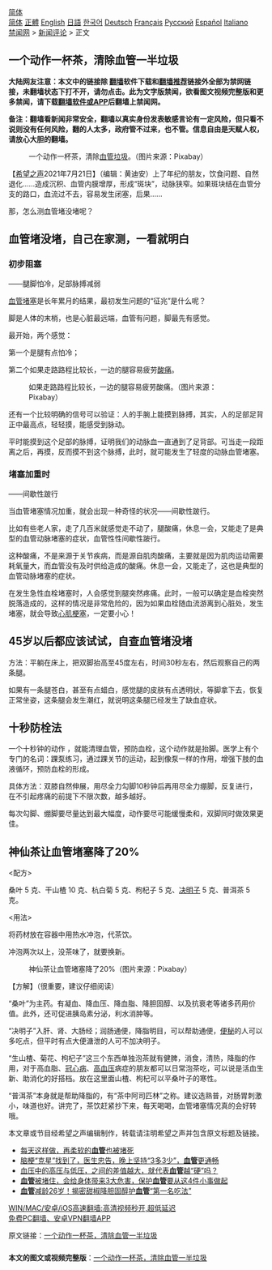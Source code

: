  <!-- 面包屑导航 --> <div class="breadcrumb"><!-- GTranslate: https://gtranslate.io/ -->  <div class="switcher notranslate">  <div class="selected">  <a href="#" onclick="return false;"> 简体</a>  </div>  <div class="option">  <a href="https://www.bannedbook.org" onclick="doGTranslate('zh-CN|zh-CN');jQuery('div.switcher div.selected a').html(jQuery(this).html());return false;" title="简体中文" class="nturl selected"> 简体</a>  <a href="https://www.bannedbook.org/zh-tw/" onclick="doGTranslate('zh-CN|zh-TW');jQuery('div.switcher div.selected a').html(jQuery(this).html());return false;" title="繁體中文" class="nturl"> 正體</a>  <a href="https://www.bannedbook.org/en/" onclick="doGTranslate('zh-CN|en');jQuery('div.switcher div.selected a').html(jQuery(this).html());return false;" title="English" class="nturl"> English</a>  <a href="https://www.bannedbook.org/ja/" onclick="doGTranslate('zh-CN|ja');jQuery('div.switcher div.selected a').html(jQuery(this).html());return false;" title="日本語" class="nturl"> 日語</a>  <a href="https://www.bannedbook.org/ko/" onclick="doGTranslate('zh-CN|ko');jQuery('div.switcher div.selected a').html(jQuery(this).html());return false;" title="한국어" class="nturl"> 한국어</a>  <a href="https://www.bannedbook.org/de/" onclick="doGTranslate('zh-CN|de');jQuery('div.switcher div.selected a').html(jQuery(this).html());return false;" title="Deutsch" class="nturl"> Deutsch</a>  <a href="https://www.bannedbook.org/fr/" onclick="doGTranslate('zh-CN|fr');jQuery('div.switcher div.selected a').html(jQuery(this).html());return false;" title="Français" class="nturl"> Français</a>  <a href="https://www.bannedbook.org/ru/" onclick="doGTranslate('zh-CN|ru');jQuery('div.switcher div.selected a').html(jQuery(this).html());return false;" title="Русский" class="nturl"> Русский</a>  <a href="https://www.bannedbook.org/es/" onclick="doGTranslate('zh-CN|es');jQuery('div.switcher div.selected a').html(jQuery(this).html());return false;" title="Español" class="nturl"> Español</a>  <a href="https://www.bannedbook.org/it/" onclick="doGTranslate('zh-CN|it');jQuery('div.switcher div.selected a').html(jQuery(this).html());return false;" title="Italiano" class="nturl"> Italiano</a>  </div>  </div>      <div class='breadcrumb-sub'><!-- Breadcrumb NavXT 6.3.0 --> <a href="https://www.bannedbook.org/" class="home">禁闻网</a> &gt; <a href="https://www.bannedbook.org/bnews/comments/" class="category">新闻评论</a> &gt; 正文</div></div><h2>一个动作一杯茶，清除血管一半垃圾</h2> <p class="notice"><b>大陆网友注意：本文中的链接除 <a href="https://github.com/bannedbook/fanqiang" >翻墙</a>软件下载和<a href="https://github.com/killgcd/justmysocks/blob/master/README.md">翻墙推荐</a>链接外全部为禁网链接，未翻墙状态下打不开，请勿点击。此为文字版禁闻，欲看图文视频完整版和更多禁闻，请下载<a href="https://github.com/bannedbook/fanqiang">翻墙软件或APP</a>后翻墙上禁闻网。</p><p>备注：翻墙看新闻非常安全，翻墙以真实身份发表敏感言论有一定风险，但只看不说则没有任何风险，翻的人太多，政府管不过来，也不管。信息自由是天赋人权，请放心大胆的翻墙。</b></p>  <div class="entry"> <figure> <p><figcaption>一个动作一杯茶，清除<a href="https://www.bannedbook.org/bnews/tag/%E8%A1%80%E7%AE%A1/" class="st_tag internal_tag" rel="tag" title="标签 血管 下的日志">血管</a><a href="https://www.bannedbook.org/bnews/tag/%E5%9E%83%E5%9C%BE/" class="st_tag internal_tag" rel="tag" title="标签 垃圾 下的日志">垃圾</a>。（图片来源：Pixabay）</figcaption></figure> <p>【<span class='wp_keywordlink_affiliate'><a href="https://www.soundofhope.org" title="希望之声" target="_blank">希望之声</a></span>2021年7月21日】（编辑：黄迪安）上了年纪的朋友，饮食问题、自然退化…&#8230;造成沉积、血管内膜增厚，形成“斑块”，动脉狭窄。如果斑块结在血管分支的路口，血流过不去，容易发生闭塞，后果……</p> <p>那，怎么测血管堵没堵呢？</p> <h2>血管堵没堵，自己在家测，一看就明白</h2> <h3><strong>初步阻塞</strong></h3> <p>——腿脚怕冷，足部脉搏减弱</p> <p><a href="https://www.bannedbook.org/bnews/tag/%E8%A1%80%E7%AE%A1%E5%A0%B5%E5%A1%9E/" class="st_tag internal_tag" rel="tag" title="标签 血管堵塞 下的日志">血管堵塞</a>是长年累月的结果，最初发生问题的“征兆”是什么呢？</p> <p>脚是人体的末梢，也是心脏最远端，血管有问题，脚最先有感觉。</p> <p>最开始，两个感觉：</p> <p>第一个是腿有点怕冷；</p> <p>第二个如果走路路程比较长，一边的腿容易疲劳<a href="https://www.bannedbook.org/bnews/tag/%E9%85%B8%E7%97%9B/" class="st_tag internal_tag" rel="tag" title="标签 酸痛 下的日志">酸痛</a>。</p>  <figure><figcaption> 如果走路路程比较长，一边的腿容易疲劳酸痛。（图片来源：Pixabay）</figcaption></figure> <p>还有一个比较明确的信号可以验证：人的手腕上能摸到脉搏，其实，人的足部足背正中最高点，轻轻摸，能感受到脉动。</p> <p>平时能摸到这个足部的脉搏，证明我们的动脉血一直通到了足背部。可当走一段距离之后，再摸，反而摸不到这个脉搏，此时，就可能发生了轻度的动脉血管堵塞。</p> <h3>堵塞加重时</h3> <p>——间歇性跛行</p> <p>当血管堵塞情况加重，就会出现一种奇怪的状况——间歇性跛行。</p> <p>比如有些老人家，走了几百米就感觉走不动了，腿酸痛，休息一会，又能走了是典型的血管动脉堵塞的症状，血管性性间歇性跛行。</p> <p>这种酸痛，不是来源于关节疾病，而是源自肌肉酸痛，主要就是因为肌肉运动需要耗氧量大，而血管没有及时供给造成的酸痛。休息一会，又能走了，这也是典型的血管动脉堵塞的症状。</p> <p>在发生急性血栓堵塞时，人会感觉到腿突然疼痛。此时，一般可以确定是血栓突然脱落造成的，这样的情况是非常危险的，因为如果血栓随血流游离到心脏处，发生堵塞，就会导致<a href="https://www.bannedbook.org/bnews/tag/%E5%BF%83%E8%82%8C%E6%A2%97%E5%A1%9E/" class="st_tag internal_tag" rel="tag" title="标签 心肌梗塞 下的日志">心肌梗塞</a>，一定要小心！</p> <h2>45岁以后都应该试试，自查血管堵没堵</h2> <p>方法：平躺在床上，把双脚抬高至45度左右，时间30秒左右，然后观察自己的两条腿。</p>  <p>如果有一条腿苍白，甚至有点蜡白，感觉腿的皮肤有点透明状，等脚拿下去，恢复正常坐姿，这条腿会发生潮红，就说明这条腿已经发生了缺血症状。</p> <h2>十秒防栓法</h2> <p>一个十秒钟的动作 ，就能清理血管，预防血栓，这个动作就是抬脚。医学上有个专门的名词：踝泵练习，通过踝关节的运动，起到像泵一样的作用，增强下肢的血液循环，预防血栓的形成。</p> <p>具体方法：双膝自然伸展，用尽全力勾脚10秒钟后再用尽全力绷脚，反复进行，在不引起疼痛的前提下不限次数，越多越好。</p> <p>每次勾脚、绷脚要尽量达到最大幅度，动作要尽可能缓慢柔和，双脚同时做效果更佳。</p> <h2>神仙茶让血管堵塞降了20%</h2> <p>&lt;配方&gt;</p> <p>桑叶 5 克、干山楂 10 克、杭白菊 5 克、枸杞子 5 克、<a href="https://www.bannedbook.org/bnews/tag/%E5%86%B3%E6%98%8E%E5%AD%90/" class="st_tag internal_tag" rel="tag" title="标签 决明子 下的日志">决明子</a> 5 克、普洱茶 5 克。</p> <p>&lt;用法&gt;</p> <p>将药材放在容器中用热水冲泡，代茶饮。</p>  <p>冲泡两次以上，没茶味了，就要换新。</p> <figure><figcaption> 神仙茶让血管堵塞降了20%（图片来源：Pixabay）</figcaption></figure> <p>【方解】（很重要，建议仔细阅读）</p> <p>“桑叶”为主药。有凝血、降血压、降血脂、降胆固醇、以及抗衰老等诸多药用价值。此外，还可促进胰岛素分泌，利水消肿等。</p> <p>“决明子”入肝、肾、大肠经；润肠通便，降脂明目，可以帮助通便，<a href="https://www.bannedbook.org/bnews/tag/%e4%be%bf%e7%a7%98/" class="st_tag internal_tag" rel="tag" title="标签 便秘 下的日志">便秘</a>的人可以多吃点，但平时有点大便溏泄的人可不加决明子。</p> <p>“生山楂、菊花、枸杞子”这三个东西单独泡茶就有健脾，消食，清热，降脂的作用，对于高血脂、<a href="https://www.bannedbook.org/bnews/tag/%E5%86%A0%E5%BF%83%E7%97%85/" class="st_tag internal_tag" rel="tag" title="标签 冠心病 下的日志">冠心病</a>、<a href="https://www.bannedbook.org/bnews/tag/%e9%ab%98%e8%a1%80%e5%8e%8b/" class="st_tag internal_tag" rel="tag" title="标签 高血压 下的日志">高血压</a>病症的朋友都可以日常泡茶吃，可以说是活血生新、助消化的好搭档。放在这里面山楂、枸杞可以平桑叶子的寒性。</p> <p>“普洱茶”本身就是帮助降脂的，有“茶中阿司匹林”之称。建议选熟普，对肠胃刺激小，味道也好。讲完了，茶饮赶紧抄下来，每天喝喝，血管堵塞情况真的会好转哦。</p> <p>本文章或节目经希望之声编辑制作，转载请注明希望之声并包含原文标题及链接。 </p> <ul class='op-related-articles' title='相关阅读'> <li><a href='https://www.bannedbook.org/bnews/health/20210721/1591346.html' target='_blank'>每天这样做，再柔软的<b>血管</b>也被堵死</a></li> <li><a href='https://www.bannedbook.org/bnews/health/20210720/1590568.html' target='_blank'>脑梗“克星”找到了，医生忠告，晚上坚持“3多3少”，<b>血管</b>更通畅</a></li> <li><a href='https://www.bannedbook.org/bnews/health/20210719/1589826.html' target='_blank'>血压中的高压与低压，之间的差值越大，就代表<b>血管</b>越“硬”吗？</a></li> <li><a href='https://www.bannedbook.org/bnews/health/20210718/1589511.html' target='_blank'><b>血管</b>被堵住，会给身体带来3大危害，保护<b>血管</b>要从这4件小事做起</a></li> <li><a href='https://www.bannedbook.org/bnews/lifebaike/20210715/1587393.html' target='_blank'><b>血管</b>减龄26岁！揭密甜椒降胆固醇护<b>血管</b>“第一名吃法”</a></li> </ul> <p class="texttj"> <a href="https://github.com/bannedbook/fanqiang/wiki/V2ray%E6%9C%BA%E5%9C%BA" target="_blank">WIN/MAC/安卓/iOS高速翻墙:高清视频秒开,超低延迟</a><br/> <a href="https://github.com/bannedbook/fanqiang/wiki/%E7%A6%81%E9%97%BB%E7%BD%91%E5%AE%89%E5%8D%93%E7%BF%BB%E5%A2%99%E6%96%B0%E9%97%BBAPP" target="_blank">免费PC翻墙、安卓VPN翻墙APP</a></p> <p>原文链接：<a class="src_link"  href="https://www.soundofhope.org/post/248722" target="_blank">一个动作一杯茶，清除血管一半垃圾</a></p><a name='sharetosocial'></a>  <div style="margin-bottom:5px;padding-bottom:5px;clear:both"> <div id="archive-pix-1" class="banner-ads"> <!-- AuctionX Display platform tag START --> <div id="26318x728x90x621x_ADSLOT2" clicktrack="%%CLICK_URL_ESC%%"></div> <!-- AuctionX Display platform tag END --> </div> <div id="archive-pix-2" class="banner-ads"> <!-- AuctionX Display platform tag START --> <div id="26315x300x250x621x_ADSLOT2" clicktrack="%%CLICK_URL_ESC%%"></div> <!-- AuctionX Display platform tag END --> </div> </div>  <div id="archive-pix-1" class="banner-ads"> <!-- AuctionX Display platform tag START --> <div id="26318x728x90x621x_ADSLOT3" clicktrack="%%CLICK_URL_ESC%%"></div> <!-- AuctionX Display platform tag END --> </div> <div><b>本文的图文或视频完整版</b>：<a href='https://www.bannedbook.org/bnews/comments/20210722/1592052.html'>一个动作一杯茶，清除血管一半垃圾</a></div>  </div><!--END ENTRY--> 